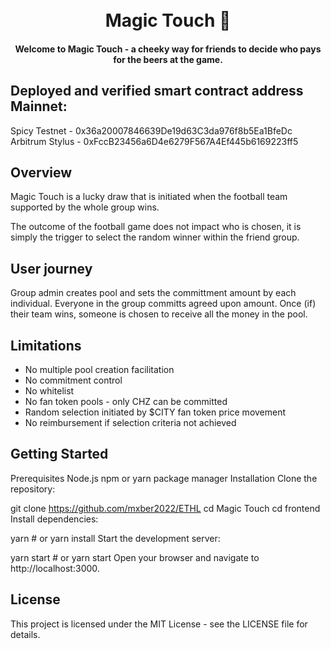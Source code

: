 <h1 align="center">
  <br>
  Magic Touch 🔮
  <br>
</h1>

<h4 align="center">Welcome to Magic Touch - a cheeky way for friends to decide who pays for the beers at the game.</h4>

## Deployed and verified smart contract address Mainnet:

Spicy Testnet - 0x36a20007846639De19d63C3da976f8b5Ea1BfeDc
Arbitrum Stylus - 0xFccB23456a6D4e6279F567A4Ef445b6169223ff5

## Overview
Magic Touch is a lucky draw that is initiated when the football team supported by the whole group wins. 

The outcome of the football game does not impact who is chosen, it is simply the trigger to select the random winner within the friend group.

## User journey
Group admin creates pool and sets the committment amount by each individual. 
Everyone in the group committs agreed upon amount.
Once (if) their team wins, someone is chosen to receive all the money in the pool.

## Limitations
* No multiple pool creation facilitation
* No commitment control 
* No whitelist
* No fan token pools - only CHZ can be committed 
* Random selection initiated by $CITY fan token price movement
* No reimbursement if selection criteria not achieved


## Getting Started
Prerequisites
Node.js
npm or yarn package manager
Installation
Clone the repository:

git clone https://github.com/mxber2022/ETHL
cd Magic Touch
cd frontend
Install dependencies:

yarn   # or yarn install
Start the development server:

yarn start   # or yarn start
Open your browser and navigate to http://localhost:3000.

## License
This project is licensed under the MIT License - see the LICENSE file for details.



